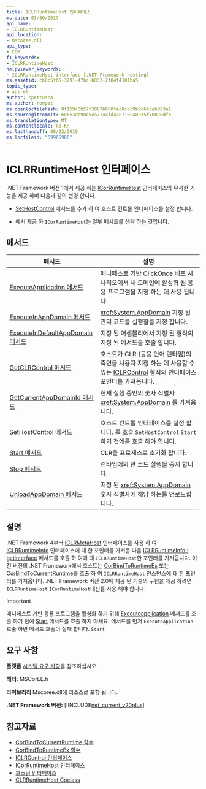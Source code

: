 ```yaml
---
title: ICLRRuntimeHost 인터페이스
ms.date: 03/30/2017
api_name:
- ICLRRuntimeHost
api_location:
- mscoree.dll
api_type:
- COM
f1_keywords:
- ICLRRuntimeHost
helpviewer_keywords:
- ICLRRuntimeHost interface [.NET Framework hosting]
ms.assetid: cb0c5f65-3791-47bc-b833-2f84f4101ba5
topic_type:
- apiref
author: rpetrusha
ms.author: ronpet
ms.openlocfilehash: 0f159c0b57f2087b608fac8cbc9b9c64ceb063a1
ms.sourcegitcommit: 68653db98c5ea7744fd438710248935f70020dfb
ms.translationtype: MT
ms.contentlocale: ko-KR
ms.lasthandoff: 08/22/2019
ms.locfileid: "69965986"
---
```

# <a name="iclrruntimehost-interface"></a>ICLRRuntimeHost 인터페이스
.NET Framework 버전 1에서 제공 하는 [ICorRuntimeHost](../../../../docs/framework/unmanaged-api/hosting/icorruntimehost-interface.md) 인터페이스와 유사한 기능을 제공 하며 다음과 같이 변경 합니다.  
  
- [SetHostControl](../../../../docs/framework/unmanaged-api/hosting/iclrruntimehost-sethostcontrol-method.md) 메서드를 추가 하 여 호스트 컨트롤 인터페이스를 설정 합니다.  
  
- 에서 제공 하 `ICorRuntimeHost`는 일부 메서드를 생략 하는 것입니다.  
  
## <a name="methods"></a>메서드  
  
|메서드|설명|  
|------------|-----------------|  
|[ExecuteApplication 메서드](../../../../docs/framework/unmanaged-api/hosting/iclrruntimehost-executeapplication-method.md)|매니페스트 기반 ClickOnce 배포 시나리오에서 새 도메인에 활성화 될 응용 프로그램을 지정 하는 데 사용 됩니다.|  
|[ExecuteInAppDomain 메서드](../../../../docs/framework/unmanaged-api/hosting/iclrruntimehost-executeinappdomain-method.md)|<xref:System.AppDomain> 지정 된 관리 코드를 실행할를 지정 합니다.|  
|[ExecuteInDefaultAppDomain 메서드](../../../../docs/framework/unmanaged-api/hosting/iclrruntimehost-executeindefaultappdomain-method.md)|지정 된 어셈블리에서 지정 된 형식의 지정 된 메서드를 호출 합니다.|  
|[GetCLRControl 메서드](../../../../docs/framework/unmanaged-api/hosting/iclrruntimehost-getclrcontrol-method.md)|호스트가 CLR (공용 언어 런타임)의 측면을 사용자 지정 하는 데 사용할 수 있는 [ICLRControl](../../../../docs/framework/unmanaged-api/hosting/iclrcontrol-interface.md) 형식의 인터페이스 포인터를 가져옵니다.|  
|[GetCurrentAppDomainId 메서드](../../../../docs/framework/unmanaged-api/hosting/iclrruntimehost-getcurrentappdomainid-method.md)|현재 실행 중인의 숫자 식별자 <xref:System.AppDomain> 를 가져옵니다.|  
|[SetHostControl 메서드](../../../../docs/framework/unmanaged-api/hosting/iclrruntimehost-sethostcontrol-method.md)|호스트 컨트롤 인터페이스를 설정 합니다. 를 호출 `SetHostControl` `Start`하기 전에를 호출 해야 합니다.|  
|[Start 메서드](../../../../docs/framework/unmanaged-api/hosting/iclrruntimehost-start-method.md)|CLR을 프로세스로 초기화 합니다.|  
|[Stop 메서드](../../../../docs/framework/unmanaged-api/hosting/iclrruntimehost-stop-method.md)|런타임에의 한 코드 실행을 중지 합니다.|  
|[UnloadAppDomain 메서드](../../../../docs/framework/unmanaged-api/hosting/iclrruntimehost-unloadappdomain-method.md)|지정 된 <xref:System.AppDomain> 숫자 식별자에 해당 하는를 언로드합니다.|  
  
## <a name="remarks"></a>설명  
 .NET Framework 4부터 [ICLRMetaHost](../../../../docs/framework/unmanaged-api/hosting/iclrmetahost-interface.md) 인터페이스를 사용 하 여 [ICLRRuntimeInfo](../../../../docs/framework/unmanaged-api/hosting/iclrruntimeinfo-interface.md) 인터페이스에 대 한 포인터를 가져온 다음 [ICLRRuntimeInfo:: getinterface](../../../../docs/framework/unmanaged-api/hosting/iclrruntimeinfo-getinterface-method.md) 메서드를 호출 하 여에 대 `ICLRRuntimeHost`한 포인터를 가져옵니다. 이전 버전의 .NET Framework에서 호스트는 [CorBindToRuntimeEx](../../../../docs/framework/unmanaged-api/hosting/corbindtoruntimeex-function.md) 또는 [CorBindToCurrentRuntime](../../../../docs/framework/unmanaged-api/hosting/corbindtocurrentruntime-function.md)를 호출 하 여 `ICLRRuntimeHost` 인스턴스에 대 한 포인터를 가져옵니다. .NET Framework 버전 2.0에 제공 된 기술의 구현을 제공 하려면 `ICLRRuntimeHost` `ICorRuntimeHost`대신를 사용 해야 합니다.  
  
> [!IMPORTANT]
> 매니페스트 기반 응용 프로그램을 활성화 하기 위해 [Executeapplication](../../../../docs/framework/unmanaged-api/hosting/iclrruntimehost-executeapplication-method.md) 메서드를 호출 하기 전에 [Start](../../../../docs/framework/unmanaged-api/hosting/iclrruntimehost-start-method.md) 메서드를 호출 하지 마세요. 메서드를 먼저 `ExecuteApplication` 호출 하면 메서드 호출이 실패 합니다. `Start`  
  
## <a name="requirements"></a>요구 사항  
 **플랫폼** [시스템 요구 사항](../../../../docs/framework/get-started/system-requirements.md)을 참조하십시오.  
  
 **헤더:** MSCorEE.h  
  
 **라이브러리** Mscoree.dll에 리소스로 포함 됩니다.  
  
 **.NET Framework 버전:** [!INCLUDE[net_current_v20plus](../../../../includes/net-current-v20plus-md.md)]  
  
## <a name="see-also"></a>참고자료

- [CorBindToCurrentRuntime 함수](../../../../docs/framework/unmanaged-api/hosting/corbindtocurrentruntime-function.md)
- [CorBindToRuntimeEx 함수](../../../../docs/framework/unmanaged-api/hosting/corbindtoruntimeex-function.md)
- [ICLRControl 인터페이스](../../../../docs/framework/unmanaged-api/hosting/iclrcontrol-interface.md)
- [ICorRuntimeHost 인터페이스](../../../../docs/framework/unmanaged-api/hosting/icorruntimehost-interface.md)
- [호스팅 인터페이스](../../../../docs/framework/unmanaged-api/hosting/hosting-interfaces.md)
- [CLRRuntimeHost Coclass](../../../../docs/framework/unmanaged-api/hosting/clrruntimehost-coclass.md)
